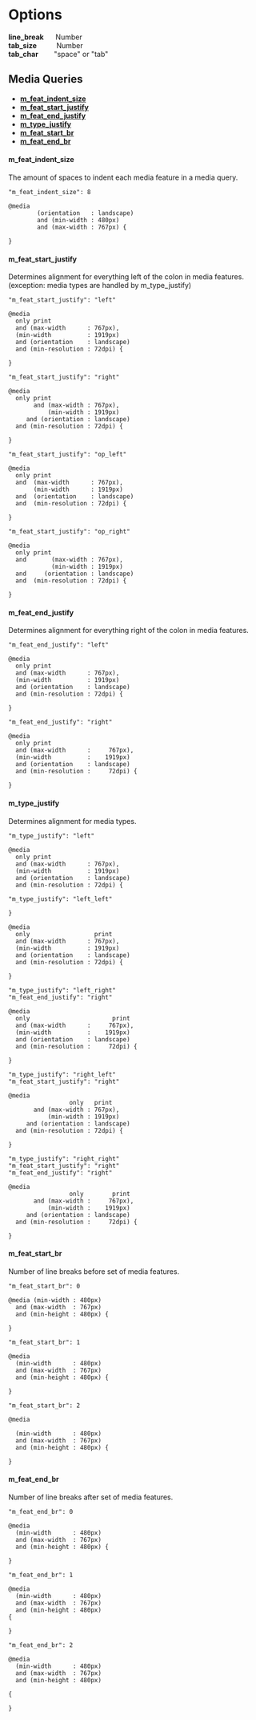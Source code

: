 # Options
**line_break**&nbsp; &nbsp; &nbsp; Number  
**tab_size**&nbsp; &nbsp; &nbsp; &nbsp; &nbsp; Number  
**tab_char** &nbsp; &nbsp; &nbsp; &nbsp;"space" or "tab"  

## Media Queries

-  [**m_feat_indent_size**](#m_feat_indent_size)  
-  [**m_feat_start_justify**](#m_feat_start_justify)  
-  [**m_feat_end_justify**](#m_feat_end_justify)  
-  [**m_type_justify**](#m_type_justify)  
-  [**m_feat_start_br**](#m_feat_start_br)  
-  [**m_feat_end_br**](#m_feat_end_br)  

#### m_feat_indent_size
The amount of spaces to indent each media feature in a media query.

`"m_feat_indent_size": 8`

    @media
            (orientation   : landscape)
            and (min-width : 480px)
            and (max-width : 767px) {

    }

#### m_feat_start_justify
Determines alignment for everything left of the colon in media features.  
(exception: media types are handled by m_type_justify)

`"m_feat_start_justify": "left"`

    @media
      only print
      and (max-width      : 767px),
      (min-width          : 1919px)
      and (orientation    : landscape)
      and (min-resolution : 72dpi) {

    }

`"m_feat_start_justify": "right"`

    @media
      only print
           and (max-width : 767px),
               (min-width : 1919px)
         and (orientation : landscape)
      and (min-resolution : 72dpi) {

    }

`"m_feat_start_justify": "op_left"`

    @media
      only print
      and  (max-width      : 767px),
           (min-width      : 1919px)
      and  (orientation    : landscape)
      and  (min-resolution : 72dpi) {

    }

`"m_feat_start_justify": "op_right"`

    @media
      only print
      and       (max-width : 767px),
                (min-width : 1919px)
      and     (orientation : landscape)
      and  (min-resolution : 72dpi) {

    }

#### m_feat_end_justify
Determines alignment for everything right of the colon in media features.

`"m_feat_end_justify": "left"`

    @media
      only print
      and (max-width      : 767px),
      (min-width          : 1919px)
      and (orientation    : landscape)
      and (min-resolution : 72dpi) {

    }

`"m_feat_end_justify": "right"`

    @media
      only print
      and (max-width      :     767px),
      (min-width          :    1919px)
      and (orientation    : landscape)
      and (min-resolution :     72dpi) {

    }

#### m_type_justify
Determines alignment for media types.

`"m_type_justify": "left"`

    @media
      only print
      and (max-width      : 767px),
      (min-width          : 1919px)
      and (orientation    : landscape)
      and (min-resolution : 72dpi) {

`"m_type_justify": "left_left"`

    }

    @media
      only                  print
      and (max-width      : 767px),
      (min-width          : 1919px)
      and (orientation    : landscape)
      and (min-resolution : 72dpi) {

    }


`"m_type_justify": "left_right"`  
`"m_feat_end_justify": "right"`

    @media
      only                       print
      and (max-width      :     767px),
      (min-width          :    1919px)
      and (orientation    : landscape)
      and (min-resolution :     72dpi) {

    }


`"m_type_justify": "right_left"`  
`"m_feat_start_justify": "right"`

    @media
                     only   print
           and (max-width : 767px),
               (min-width : 1919px)
         and (orientation : landscape)
      and (min-resolution : 72dpi) {

    }


`"m_type_justify": "right_right"`  
`"m_feat_start_justify": "right"`  
`"m_feat_end_justify": "right"`

    @media
                     only        print
           and (max-width :     767px),
               (min-width :    1919px)
         and (orientation : landscape)
      and (min-resolution :     72dpi) {

    }

#### m_feat_start_br
Number of line breaks before set of media features.

`"m_feat_start_br": 0`

    @media (min-width : 480px)
      and (max-width  : 767px)
      and (min-height : 480px) {

    }

`"m_feat_start_br": 1`

    @media
      (min-width      : 480px)
      and (max-width  : 767px)
      and (min-height : 480px) {

    }

`"m_feat_start_br": 2`

    @media

      (min-width      : 480px)
      and (max-width  : 767px)
      and (min-height : 480px) {

    }

#### m_feat_end_br
Number of line breaks after set of media features.

`"m_feat_end_br": 0`

    @media
      (min-width      : 480px)
      and (max-width  : 767px)
      and (min-height : 480px) {

    }

`"m_feat_end_br": 1`

    @media
      (min-width      : 480px)
      and (max-width  : 767px)
      and (min-height : 480px)
    {

    }

`"m_feat_end_br": 2`

    @media
      (min-width      : 480px)
      and (max-width  : 767px)
      and (min-height : 480px)

    {

    }
